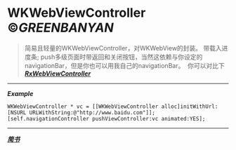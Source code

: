 # __WKWebViewController__ &copy;*GREENBANYAN*

>  简易且轻量的WKWebViewController，对WKWebView的封装。
>  带载入进度条;
>  push多级页面时带返回和关闭按钮，当然这依赖与你设定的navigationBar，但是你也可以用我自己的navigationBar。
>  你可以对比下[*__RxWebViewController__*](https://github.com/Roxasora/RxWebViewController)

____
*__Example__*
```
WKWebViewController * vc = [[WKWebViewController alloc]initWithUrl:[NSURL URLWithString:@"http://www.baidu.com"]];
[self.navigationController pushViewController:vc animated:YES];
```
____

 
[*__简书__*](http://www.jianshu.com/p/8b41e1c9c048)
